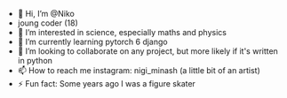 - 👋 Hi, I’m @Niko
- joung coder (18)
- 👀 I’m interested in science, especially maths and physics
- 🌱 I’m currently learning pytorch 6 django
- 💞️ I’m looking to collaborate on any project, but more likely if it's written in python
- 📫 How to reach me instagram: nigi_minash (a little bit of an artist)
- ⚡ Fun fact: Some years ago I was a figure skater

<!---
nigiminash/nigiminash is a ✨ special ✨ repository because its `README.md` (this file) appears on your GitHub profile.
You can click the Preview link to take a look at your changes.
--->
